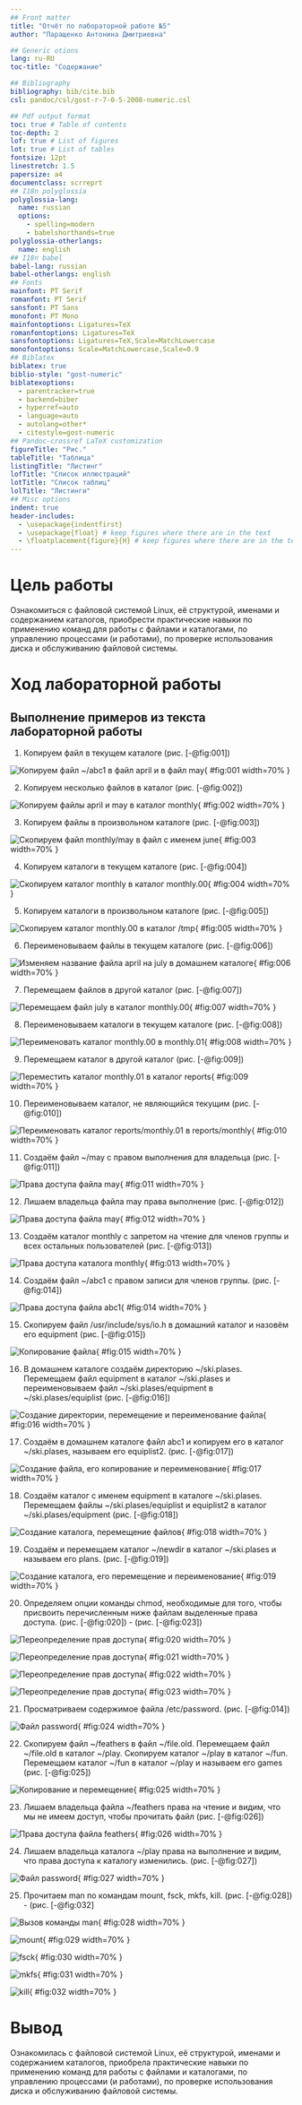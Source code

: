 ```yaml
---
## Front matter
title: "Отчёт по лабораторной работе №5"
author: "Паращенко Антонина Дмитриевна"

## Generic otions
lang: ru-RU
toc-title: "Содержание"

## Bibliography
bibliography: bib/cite.bib
csl: pandoc/csl/gost-r-7-0-5-2008-numeric.csl

## Pdf output format
toc: true # Table of contents
toc-depth: 2
lof: true # List of figures
lot: true # List of tables
fontsize: 12pt
linestretch: 1.5
papersize: a4
documentclass: scrreprt
## I18n polyglossia
polyglossia-lang:
  name: russian
  options:
	- spelling=modern
	- babelshorthands=true
polyglossia-otherlangs:
  name: english
## I18n babel
babel-lang: russian
babel-otherlangs: english
## Fonts
mainfont: PT Serif
romanfont: PT Serif
sansfont: PT Sans
monofont: PT Mono
mainfontoptions: Ligatures=TeX
romanfontoptions: Ligatures=TeX
sansfontoptions: Ligatures=TeX,Scale=MatchLowercase
monofontoptions: Scale=MatchLowercase,Scale=0.9
## Biblatex
biblatex: true
biblio-style: "gost-numeric"
biblatexoptions:
  - parentracker=true
  - backend=biber
  - hyperref=auto
  - language=auto
  - autolang=other*
  - citestyle=gost-numeric
## Pandoc-crossref LaTeX customization
figureTitle: "Рис."
tableTitle: "Таблица"
listingTitle: "Листинг"
lofTitle: "Список иллюстраций"
lotTitle: "Список таблиц"
lolTitle: "Листинги"
## Misc options
indent: true
header-includes:
  - \usepackage{indentfirst}
  - \usepackage{float} # keep figures where there are in the text
  - \floatplacement{figure}{H} # keep figures where there are in the text
---
```


# Цель работы

Ознакомиться с файловой системой Linux, её структурой, именами и содержанием
каталогов, приобрести практические навыки по применению команд для работы
с файлами и каталогами, по управлению процессами (и работами), по проверке использования диска и обслуживанию файловой системы.

# Ход лабораторной работы
## Выполнение примеров из текста лабораторной работы

1) Копируем файл в текущем каталоге (рис. [-@fig:001])

![Копируем файл ~/abc1 в файл april и в файл may](image/1.jpg){ #fig:001 width=70% }

2) Копируем несколько файлов в каталог (рис. [-@fig:002])
	
![Копируем файлы april и may в каталог monthly](image/1.jpg){ #fig:002 width=70% }
	
3) Копируем файлы в произвольном каталоге (рис. [-@fig:003])
	
![Скопируем файл monthly/may в файл с именем june](image/1.jpg){ #fig:003 width=70% }
	
4) Копируем каталоги в текущем каталоге (рис. [-@fig:004])
	
![Скопируем каталог monthly в каталог monthly.00 ](image/4.jpg){ #fig:004 width=70% }
	
5) Копируем каталоги в произвольном каталоге (рис. [-@fig:005])
	
![Скопируем каталог monthly.00 в каталог /tmp](image/4.jpg){ #fig:005 width=70% }
	
6) Переименовываем файлы в текущем каталоге (рис. [-@fig:006])
	
![Изменяем название файла april на july в домашнем каталоге](image/6.jpg){ #fig:006 width=70% }
	
7) Перемещаем файлов в другой каталог (рис. [-@fig:007])
	
![Перемещаем файл july в каталог monthly.00](image/7.jpg){ #fig:007 width=70% }
	
8) Переименовываем каталоги в текущем каталоге (рис. [-@fig:008])

![Переименовать каталог monthly.00 в monthly.01](image/8.jpg){ #fig:008 width=70% }

9) Перемещаем каталог в другой каталог (рис. [-@fig:009])

![Переместить каталог monthly.01 в каталог reports](image/9.jpg){ #fig:009 width=70% }
 
10) Переименовываем каталог, не являющийся текущим (рис. [-@fig:010])

![Переименовать каталог reports/monthly.01 в reports/monthly](image/10.jpg){ #fig:010 width=70% }
 
11) Создаём файл ~/may с правом выполнения для владельца (рис. [-@fig:011])

![Права доступа файла may](image/11.jpg){ #fig:011 width=70% }

12) Лишаем владельца файла may права выполнение (рис. [-@fig:012])

![Права доступа файла may](image/12.jpg){ #fig:012 width=70% }

13) Создаём каталог monthly с запретом на чтение для членов группы и всех
остальных пользователей (рис. [-@fig:013])

![Права доступа каталога monthly](image/13.jpg){ #fig:013 width=70% }

14) Создаём файл ~/abc1 с правом записи для членов группы. (рис. [-@fig:014])

![Права доступа файла abc1](image/14.jpg){ #fig:014 width=70% }

15) Скопируем файл /usr/include/sys/io.h в домашний каталог и назовём его equipment (рис. [-@fig:015])

![Копирование файла](image/15.jpg){ #fig:015 width=70% }

16) В домашнем каталоге создаём директорию ~/ski.plases. Перемещаем файл equipment в каталог ~/ski.plases и переименовываем файл ~/ski.plases/equipment в ~/ski.plases/equiplist (рис. [-@fig:016]) 

![Создание директории, перемещение и переименование файла](image/16.jpg){ #fig:016 width=70% }

17) Создаём в домашнем каталоге файл abc1 и копируем его в каталог ~/ski.plases, называем его equiplist2. (рис. [-@fig:017])

![Создание файла, его копирование и переименование](image/17.jpg){ #fig:017 width=70% }

18) Создаём каталог с именем equipment в каталоге ~/ski.plases. Перемещаем файлы ~/ski.plases/equiplist и equiplist2 в каталог ~/ski.plases/equipment (рис. [-@fig:018])

![Создание каталога, перемещение файлов](image/18.1.jpg){ #fig:018 width=70% }

19) Создаём и перемещаем каталог ~/newdir в каталог ~/ski.plases и называем его plans. (рис. [-@fig:019])

![Создание каталога, его перемещение и переименование](image/19.jpg){ #fig:019 width=70% }

20) Определяем опции команды chmod, необходимые для того, чтобы присвоить перечисленным ниже файлам выделенные права доступа. (рис. [-@fig:020]) - (рис. [-@fig:023])

![Переопределение прав доступа](image/19.1.jpg){ #fig:020 width=70% }

![Переопределение прав доступа](image/19.2.jpg){ #fig:021 width=70% }

![Переопределение прав доступа](image/19.3.jpg){ #fig:022 width=70% }

![Переопределение прав доступа](image/19.4.jpg){ #fig:023 width=70% }

21) Просматриваем содержимое файла /etc/password. (рис. [-@fig:014])

![Файл password](image/20.jpg){ #fig:024 width=70% }

22) Скопируем файл ~/feathers в файл ~/file.old. Перемещаем файл ~/file.old в каталог ~/play. Скопируем каталог ~/play в каталог ~/fun. Перемещаем каталог ~/fun в каталог ~/play и называем его games (рис. [-@fig:025])

![Копирование и перемещение](image/22.jpg){ #fig:025 width=70% }

23) Лишаем владельца файла ~/feathers права на чтение и видим, что мы не имеем доступ, чтобы прочитать файл (рис. [-@fig:026])

![Права доступа файла feathers](image/23.jpg){ #fig:026 width=70% }

24) Лишаем владельца каталога ~/play права на выполнение и видим, что права доступа к каталогу изменились. (рис. [-@fig:027])

![Файл password](image/24.jpg){ #fig:027 width=70% }

25) Прочитаем man по командам mount, fsck, mkfs, kill. (рис. [-@fig:028]) - (рис. [-@fig:032]

![Вызов команды man](image/25.jpg){ #fig:028 width=70% }

![mount](image/mount.jpg){ #fig:029 width=70% }

![fsck](image/fsck.jpg){ #fig:030 width=70% }

![mkfs](image/mkfs.jpg){ #fig:031 width=70% }

![kill](image/kill.jpg){ #fig:032 width=70% }

# Вывод

Ознакомилась с файловой системой Linux, её структурой, именами и содержанием каталогов, приобрела практические навыки по применению команд для работы с файлами и каталогами, по управлению процессами (и работами), по проверке использования диска и обслуживанию файловой системы.
